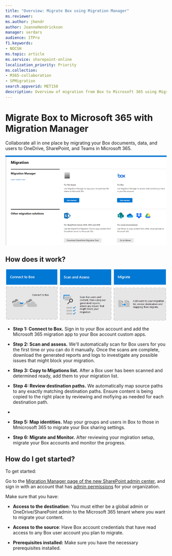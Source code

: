 ```yaml
---
title: "Overview: Migrate Box using Migration Manager"
ms.reviewer: 
ms.author: jhendr
author: JoanneHendrickson
manager: serdars
audience: ITPro
f1.keywords:
- NOCSH
ms.topic: article
ms.service: sharepoint-online
localization_priority: Priority
ms.collection: 
- M365-collaboration
- SPMigration
search.appverid: MET150
description: Overview of migration from Box to Microsoft 365 using Migration Manager.
---
```

# Migrate Box to Microsoft 365 with Migration Manager

Collaborate all in one place by migrating your Box documents, data, and users to OneDrive, SharePoint, and Teams in Microsoft 365. 

![Migration Manager main landing page](media/mm-main-landing.png)

## How does it work?



![Set up migration agents](media/mm-box-migration-3box.png)

- **Step 1: Connect to Box.**   Sign in to your Box account and add the Microsoft 365 migration app to your Box account custom apps. 

- **Step 2:  Scan and assess.** We'll automatically scan for Box users for you the first time or you can do it manually. Once the scans are complete, download the generated reports and logs to investigate any possible issues that might block your migration.

- **Step 3: Copy to Migations list.** After a Box user has been scanned and determined ready, add them to your migration list.

- **Step 4: Review destination paths.**  We automatically map source paths to any exactly matching destination paths.  Ensure content is being copied to the right place by reviewing and mofiying as needed for each destination path.
- 
- **Step 5: Map identities.**  Map your groups and users in Box to those in Mmicrosoft 365 to migrate your Box sharing settings.

- **Step 6: Migrate and Monitor.**  After reviewing your mgiration setup, migrate your Box accounts and monitor the progress.

## How do I get started?

To get started:

Go to the [Migration Manager page of the new SharePoint admin center](https://aka.ms/ODSP-MM-FS), and sign in with an account that has [admin permissions](/sharepoint/sharepoint-admin-role) for your organization.

Make sure that you have:

- **Access to the destination**: You must either be a global admin or OneDrive/SharePoint admin to the Microsoft 365 tenant where you want to migrate your content. 

- **Access to the source**: Have Box account credentials that have read access to any Box user account you plan to migrate.

- **Prerequisites installed:** Make sure you have the necessary prerequisites installed.



